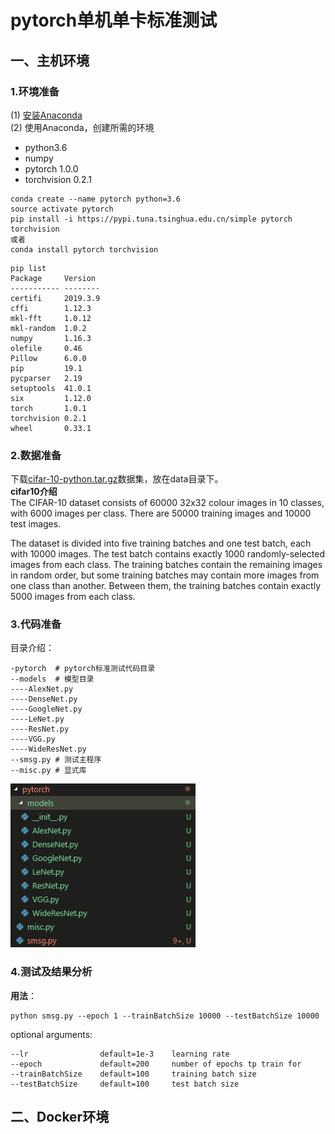 # pytorch单机单卡标准测试
## 一、主机环境
### 1.环境准备
(1) [安装Anaconda](https://github.com/fusimeng/ai_tools)    
(2) 使用Anaconda，创建所需的环境   
* python3.6
* numpy
* pytorch 1.0.0
* torchvision 0.2.1
```shell
conda create --name pytorch python=3.6
source activate pytorch
pip install -i https://pypi.tuna.tsinghua.edu.cn/simple pytorch torchvision 
或者
conda install pytorch torchvision 
```
```shell
pip list 
Package     Version 
----------- --------
certifi     2019.3.9
cffi        1.12.3  
mkl-fft     1.0.12  
mkl-random  1.0.2   
numpy       1.16.3  
olefile     0.46    
Pillow      6.0.0   
pip         19.1    
pycparser   2.19    
setuptools  41.0.1  
six         1.12.0  
torch       1.0.1   
torchvision 0.2.1   
wheel       0.33.1 
```
### 2.数据准备
下载[cifar-10-python.tar.gz](https://www.cs.toronto.edu/~kriz/cifar-10-python.tar.gz)数据集，放在data目录下。   
**cifar10介绍**    
The CIFAR-10 dataset consists of 60000 32x32 colour images in 10 classes, with 6000 images per class. There are 50000 training images and 10000 test images.

The dataset is divided into five training batches and one test batch, each with 10000 images. The test batch contains exactly 1000 randomly-selected images from each class. The training batches contain the remaining images in random order, but some training batches may contain more images from one class than another. Between them, the training batches contain exactly 5000 images from each class.
### 3.代码准备
目录介绍：  
``` 
-pytorch  # pytorch标准测试代码目录 
--models  # 模型目录
----AlexNet.py
----DenseNet.py
----GoogleNet.py
----LeNet.py
----ResNet.py
----VGG.py
----WideResNet.py
--smsg.py # 测试主程序
--misc.py # 显式库
```
![](../imgs/01.png)  
### 4.测试及结果分析
**用法**：   
```shell
python smsg.py --epoch 1 --trainBatchSize 10000 --testBatchSize 10000
```
optional arguments:   
```
--lr                default=1e-3    learning rate
--epoch             default=200     number of epochs tp train for
--trainBatchSize    default=100     training batch size
--testBatchSize     default=100     test batch size
```
## 二、Docker环境